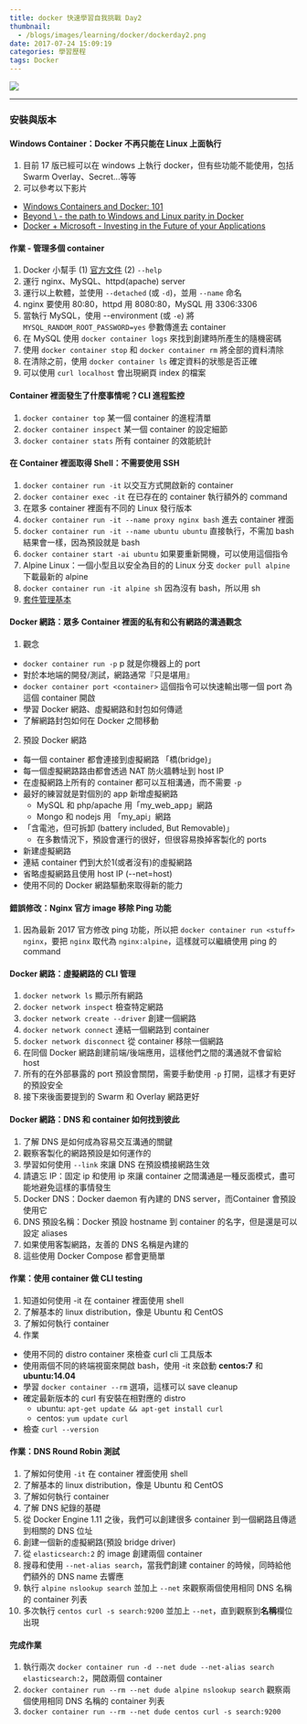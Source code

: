 ```yaml
---
title: docker 快速學習自我挑戰 Day2
thumbnail:
  - /blogs/images/learning/docker/dockerday2.png
date: 2017-07-24 15:09:19
categories: 學習歷程
tags: Docker
---
```

<img src="/blogs/images/learning/docker/dockerday2.png">

***
### 安裝與版本
#### Windows Container：Docker 不再只能在 Linux 上面執行
1. 目前 17 版已經可以在 windows 上執行 docker，但有些功能不能使用，包括 Swarm Overlay、Secret...等等
2. 可以參考以下影片
- [Windows Containers and Docker: 101](https://www.youtube.com/watch?v=066-9yw8-7c)
- [Beyond \ - the path to Windows and Linux parity in Docker](https://www.youtube.com/watch?v=4ZY_4OeyJsw)
- [Docker + Microsoft - Investing in the Future of your Applications](https://www.youtube.com/watch?v=QASAqcuuzgI)
#### 作業 - 管理多個 container
1. Docker 小幫手 (1) [官方文件](https://docs.docker.com/) (2) `--help`
2. 運行 nginx、MySQL、httpd(apache) server
3. 運行以上軟體，並使用 `--detached` (或 `-d`)，並用 `--name` 命名
4. nginx 要使用 80:80，httpd 用 8080:80，MySQL 用 3306:3306
5. 當執行 MySQL，使用 --environment (或 `-e`) 將 `MYSQL_RANDOM_ROOT_PASSWORD=yes` 參數傳進去 container
6. 在 MySQL 使用 `docker container logs` 來找到創建時所產生的隨機密碼
7. 使用 `docker container stop` 和 `docker container rm` 將全部的資料清除
8. 在清除之前，使用 `docker container ls` 確定資料的狀態是否正確
9. 可以使用 `curl localhost` 會出現網頁 index 的檔案
#### Container 裡面發生了什麼事情呢？CLI 進程監控
1. `docker container top` 某一個 container 的進程清單
2. `docker container inspect` 某一個 container 的設定細節
3. `docker container stats` 所有 container 的效能統計
#### 在 Container 裡面取得 Shell：不需要使用 SSH
1. `docker container run -it` 以交互方式開啟新的 container
2. `docker container exec -it` 在已存在的 container 執行額外的 command
3. 在眾多 container 裡面有不同的 Linux 發行版本
4. `docker container run -it --name proxy nginx bash` 進去 container 裡面
5. `docker container run -it --name ubuntu ubuntu` 直接執行，不需加 bash 結果會一樣，因為預設就是 bash
6. `docker container start -ai ubuntu` 如果要重新開機，可以使用這個指令
7. Alpine Linux：一個小型且以安全為目的的 Linux 分支 `docker pull alpine` 下載最新的 alpine
8. `docker container run -it alpine sh` 因為沒有 bash，所以用 sh
9. [套件管理基本](https://www.digitalocean.com/community/tutorials/package-management-basics-apt-yum-dnf-pkg)
#### Docker 網路：眾多 Container 裡面的私有和公有網路的溝通觀念
1. 觀念
- `docker container run -p` p 就是你機器上的 port
- 對於本地端的開發/測試，網路通常『只是堪用』
- `docker container port <container>` 這個指令可以快速輸出哪一個 port 為這個 container 開啟
- 學習 Docker 網路、虛擬網路和封包如何傳遞
- 了解網路封包如何在 Docker 之間移動
2. 預設 Docker 網路
- 每一個 container 都會連接到虛擬網路 「橋(bridge)」
- 每一個虛擬網路路由都會透過 NAT 防火牆轉址到 host IP
- 在虛擬網路上所有的 container 都可以互相溝通，而不需要 `-p`
- 最好的練習就是對個別的 app 新增虛擬網路
  * MySQL 和 php/apache 用「my\_web_app」網路
  * Mongo 和 nodejs 用 「my_api」網路
- 「含電池，但可拆卸 (battery included, But Removable)」
  * 在多數情況下，預設會運行的很好，但很容易換掉客製化的 ports
- 新建虛擬網路
- 連結 container 們到大於1(或者沒有)的虛擬網路
- 省略虛擬網路且使用 host IP (--net=host)
- 使用不同的 Docker 網路驅動來取得新的能力
#### 錯誤修改：Nginx 官方 image 移除 Ping 功能
1. 因為最新 2017 官方修改 ping 功能，所以把 `docker container run <stuff> nginx`，要把 `nginx` 取代為 `nginx:alpine`，這樣就可以繼續使用 ping 的 command
#### Docker 網路：虛擬網路的 CLI 管理
1. `docker network ls` 顯示所有網路
2. `docker network inspect` 檢查特定網路
3. `docker network create --driver` 創建一個網路
4. `docker network connect` 連結一個網路到 container
5. `docker network disconnect` 從 container 移除一個網路
6. 在同個 Docker 網路創建前端/後端應用，這樣他們之間的溝通就不會留給 host
7. 所有的在外部暴露的 port 預設會關閉，需要手動使用 `-p` 打開，這樣才有更好的預設安全
8. 接下來後面要提到的 Swarm 和 Overlay 網路更好
#### Docker 網路：DNS 和 container 如何找到彼此
1. 了解 DNS 是如何成為容易交互溝通的關鍵
2. 觀察客製化的網路預設是如何運作的
3. 學習如何使用 `--link` 來讓 DNS 在預設橋接網路生效
4. 請遺忘 IP：固定 ip 和使用 ip 來讓 container 之間溝通是一種反面模式，盡可能地避免這樣的事情發生
5. Docker DNS：Docker daemon 有內建的 DNS server，而Container 會預設使用它
6. DNS 預設名稱：Docker 預設 hostname 到 container 的名字，但是還是可以設定 aliases
7. 如果使用客製網路，友善的 DNS 名稱是內建的
8. 這些使用 Docker Compose 都會更簡單
#### 作業：使用 container 做 CLI testing
1. 知道如何使用 -it 在 container 裡面使用 shell
2. 了解基本的 linux distribution，像是 Ubuntu 和 CentOS
3. 了解如何執行 container
4. 作業
- 使用不同的 distro container 來檢查 curl cli 工具版本
- 使用兩個不同的終端視窗來開啟 bash，使用 -it 來啟動 **centos:7** 和 **ubuntu:14.04**
- 學習 `docker container --rm` 選項，這樣可以 save cleanup
- 確定最新版本的 curl 有安裝在相對應的 distro
  * ubuntu: `apt-get update && apt-get install curl`
  * centos: `yum update curl`
- 檢查 `curl --version`
#### 作業：DNS Round Robin 測試
1. 了解如何使用 `-it` 在 container 裡面使用 shell
2. 了解基本的 linux distribution，像是 Ubuntu 和 CentOS
3. 了解如何執行 container
4. 了解 DNS 紀錄的基礎
5. 從 Docker Engine 1.11 之後，我們可以創建很多 container 到一個網路且傳遞到相關的 DNS 位址
6. 創建一個新的虛擬網路(預設 bridge driver)
7. 從 `elasticsearch:2` 的 image 創建兩個 container
8. 搜尋和使用 `--net-alias search`，當我們創建 container 的時候，同時給他們額外的 DNS name 去響應
9. 執行 `alpine nslookup search` 並加上 `--net` 來觀察兩個使用相同 DNS 名稱的 container 列表
10. 多次執行 `centos curl -s search:9200` 並加上 `--net`，直到觀察到**名稱**欄位出現
#### 完成作業
1. 執行兩次 `docker container run -d --net dude --net-alias search elasticsearch:2`，開啟兩個 container
2. `docker container run --rm --net dude alpine nslookup search` 觀察兩個使用相同 DNS 名稱的 container 列表
3. `docker container run --rm --net dude centos curl -s search:9200`